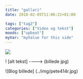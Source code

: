 ```yaml
---
title: "gallari"
date: 2018-02-05T11:06:21+01:00

tags: ["tag2"]
categories: ["Video og tekst"]
moods: ["upbeat"]
myVar: "myValue for this side"
---
```



<img src="/img/pete414r.jpg">
<p> !  [alt tekst] ----> (billede jpg)  <P>
![Blog billede] (../img/pete414r.jpg)

